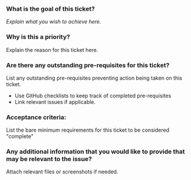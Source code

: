 ### What is the goal of this ticket?
_Explain what you wish to achieve here._

### Why is this a priority?
Explain the reason for this ticket here.

### Are there any outstanding pre-requisites for this ticket?
List any outstanding pre-requisites preventing action being taken on this ticket.
- Use GitHub checklists to keep track of completed pre-requisites
- Link relevant issues if applicable.

### Acceptance criteria:
List the bare minimum requirements for this ticket to be considered "complete"

### Any additional information that you would like to provide that may be relevant to the issue?
Attach relevant files or screenshots if needed.
